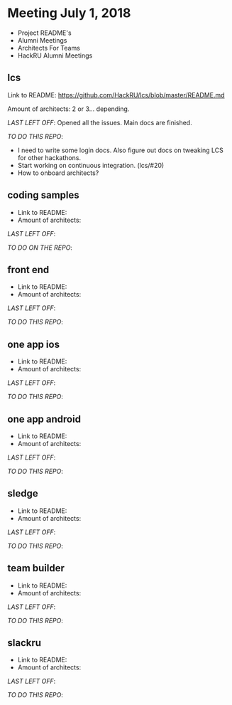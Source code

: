 # Meeting July 1, 2018

* Project README's
* Alumni Meetings
* Architects For Teams
* HackRU Alumni Meetings

## lcs
Link to README: https://github.com/HackRU/lcs/blob/master/README.md

Amount of architects: 2 or 3... depending.

_LAST LEFT OFF_: Opened all the issues. Main docs are finished.

_TO DO THIS REPO_:
 - I need to write some login docs. Also figure out docs on tweaking LCS for other hackathons.
 - Start working on continuous integration. (lcs/#20)
 - How to onboard architects?

## coding samples
* Link to README: 
* Amount of architects:

_LAST LEFT OFF_:

_TO DO ON THE REPO_:

## front end
* Link to README: 
* Amount of architects:

_LAST LEFT OFF_:

_TO DO THIS REPO_:

## one app ios
* Link to README: 
* Amount of architects:

_LAST LEFT OFF_:

_TO DO THIS REPO_:

## one app android
* Link to README: 
* Amount of architects:

_LAST LEFT OFF_:

_TO DO THIS REPO_:

## sledge
* Link to README: 
* Amount of architects:

_LAST LEFT OFF_:

_TO DO THIS REPO_:

## team builder
* Link to README: 
* Amount of architects:

_LAST LEFT OFF_:

_TO DO THIS REPO_:

## slackru
* Link to README: 
* Amount of architects:

_LAST LEFT OFF_:

_TO DO THIS REPO_:

